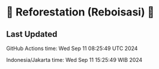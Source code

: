 
# 🌳 Reforestation (Reboisasi) 🌲

## Last Updated

GitHub Actions time: Wed Sep 11 08:25:49 UTC 2024

Indonesia/Jakarta time: Wed Sep 11 15:25:49 WIB 2024
